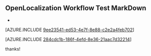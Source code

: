 ## OpenLocalization Workflow Test MarkDown
* 

[AZURE.INCLUDE [9ee23541-ed53-4e7f-8e88-c2e2a4feb702](calleeMd1.md)]



[AZURE.INCLUDE [284cdc1b-186f-4efd-8e36-21aac7d32214](calleeMd2.md)]

 
thanks!